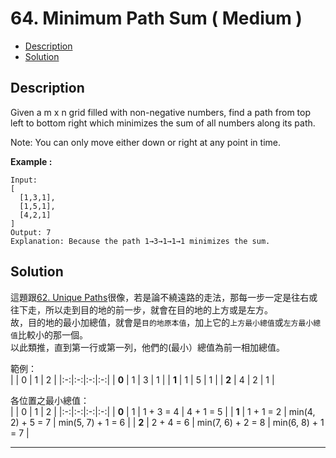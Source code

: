 # 64. Minimum Path Sum ( Medium )

+ [Description](#Description)  
+ [Solution](#Solution)  

## Description
Given a m x n grid filled with non-negative numbers, find a path from top left to bottom right which minimizes the sum of all numbers along its path.  

Note: You can only move either down or right at any point in time.  

**Example :**  

```
Input:
[
  [1,3,1],
  [1,5,1],
  [4,2,1]
]
Output: 7
Explanation: Because the path 1→3→1→1→1 minimizes the sum.
```  

## Solution

這題跟[62. Unique Paths](https://github.com/fhsi5794/leetcodes/tree/master/62._Unique_Paths)很像，若是論不繞遠路的走法，那每一步一定是往右或往下走，所以走到目的地的前一步，就會在目的地的上方或是左方。  
故，目的地的最小加總值，就會是```目的地原本值```，加上它的```上方最小總值```或```左方最小總值```比較小的那一個。  
以此類推，直到第一行或第一列，他們的(最小）總值為前一相加總值。   

範例：  
|   | 0 | 1 | 2 |
|:-:|:-:|:-:|:-:|
| **0** | 1 | 3 | 1 |
| **1** | 1 | 5 | 1 |
| **2** | 4 | 2 | 1 |  

各位置之最小總值：  
|   | 0 | 1 | 2 |
|:-:|:-:|:-:|:-:|
| **0** | 1 | 1 + 3 = 4 | 4 + 1 = 5 |
| **1** | 1 + 1 = 2 | min(4, 2) + 5 = 7 | min(5, 7) + 1 = 6 |
| **2** | 2 + 4 = 6 | min(7, 6) + 2 = 8 | min(6, 8) + 1 = 7 |    




---


